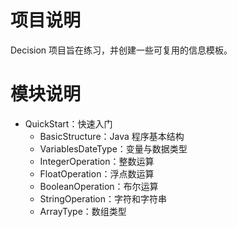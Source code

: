 # 项目说明

Decision 项目旨在练习，并创建一些可复用的信息模板。

# 模块说明

- QuickStart：快速入门
  - BasicStructure：Java 程序基本结构
  - VariablesDateType：变量与数据类型
  - IntegerOperation：整数运算
  - FloatOperation：浮点数运算
  - BooleanOperation：布尔运算
  - StringOperation：字符和字符串
  - ArrayType：数组类型
